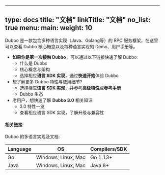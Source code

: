 
---
type: docs
title: "文档"
linkTitle: "文档"
no_list: true
menu:
  main:
    weight: 10
---

Dubbo 是一款包含多种语言实现（Java、Golang等）的 RPC 服务框架，在这里可以查看 Dubbo 核心概念以及每种语言实现的 Demo、用户手册等。

* **如果你是第一次接触 Dubbo**，可以通过以下链接快速了解 Dubbo:
  * 什么是 Dubbo
  * 核心概念与架构
  * 选择相应**语言 SDK 实现**，通过**快速开始**体验 Dubbo
* 想了解更多 Dubbo 特性与使用细节?
  * 选择相应**语言 SDK 实现**，并参考**高级特性**或**参考手册**
  * Dubbo 生态
* 老用户，想快速了解 **Dubbo 3.0** 相关知识
  * 3.0 特性一览
  * 查看相应语言 SDK 实现，了解升级与兼容性

#### 相关链接
Dubbo 的多语言实现及文档:

Language | OS | Compilers/SDK  
-- | -- | -- 
Go|Windows, Linux, Mac|Go 1.13+  
Java|Windows, Linux, Mac|Java 8+  

